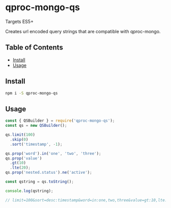 # qproc-mongo-qs

Targets ES5+

Creates url encoded query strings that are compatible with qproc-mongo.

## Table of Contents

- [Install](#install)
- [Usage](#usage)

## Install

```bash
npm i -S qproc-mongo-qs
```

## Usage

```js
const { QSBuilder } = require('qproc-mongo-qs');
const qs = new QSBuilder();

qs.limit(100)
  .skip(0)
  .sort('timestamp', -1);

qs.prop('word').in('one', 'two', 'three');
qs.prop('value')
  .gt(10)
  .lte(20);
qs.prop('nested.status').ne('active');

const qstring = qs.toString();

console.log(qstring);

// limit=100&sort=desc:timestamp&word=in:one,two,three&value=gt:10,lte:20&nested.status=ne:active
```
